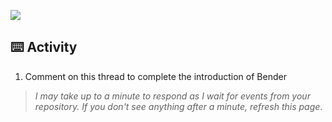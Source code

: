 
![](http://images2.fanpop.com/images/photos/3300000/Bender-futurama-3365092-1600-1000.jpg)



## :keyboard: Activity

1. Comment on this thread to complete the introduction of Bender

> _I may take up to a minute to respond as I wait for events from your repository. If you don't see anything after a minute, refresh this page_.
